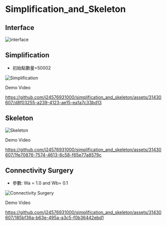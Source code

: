 # Simplification_and_Skeleton


## **Interface**

![interface](https://github.com/j24576931000/simplification_and_skeleton/assets/31430607/49e8dd86-e448-4e1a-80a4-7389de7322c3)

## **Simplification**

- 初始點數量=50002
  
![Simplification](https://github.com/j24576931000/simplification_and_skeleton/assets/31430607/9f61fee3-7e93-465f-9d08-ff910a6e2242)

Demo Video

https://github.com/j24576931000/simplification_and_skeleton/assets/31430607/d8f03255-a239-4123-ae15-ea1a7c33bd13

## **Skeleton**

 ![Skeleton](https://github.com/j24576931000/simplification_and_skeleton/assets/31430607/8ba1851a-720d-4087-aca0-9cf427243a9c)

Demo Video

https://github.com/j24576931000/simplification_and_skeleton/assets/31430607/1fe70876-7574-4613-8c58-f65e77a8579c

## **Connectivity Surgery**

- 參數: Wa = 1.0 and Wb= 0.1

![Connectivity Surgery](https://github.com/j24576931000/simplification_and_skeleton/assets/31430607/24c4d9a4-a6d5-4dcd-b853-ac6d9b79f7ec)


Demo Video

https://github.com/j24576931000/simplification_and_skeleton/assets/31430607/185bf36a-b63e-495a-a3c5-f0b36442ebd1





